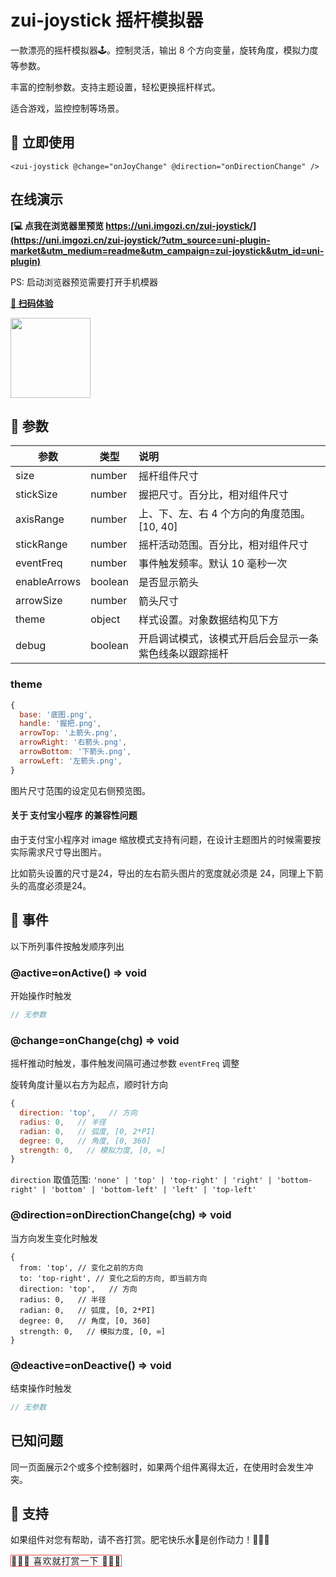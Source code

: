 # zui-joystick 摇杆模拟器

一款漂亮的摇杆模拟器🕹。控制灵活，输出 8 个方向变量，旋转角度，模拟力度等参数。

丰富的控制参数。支持主题设置，轻松更换摇杆样式。

适合游戏，监控控制等场景。



## 🍓 立即使用

```VUE
<zui-joystick @change="onJoyChange" @direction="onDirectionChange" />
```

## 在线演示

**[💻 点我在浏览器里预览 https://uni.imgozi.cn/zui-joystick/](https://uni.imgozi.cn/zui-joystick/?utm_source=uni-plugin-market&utm_medium=readme&utm_campaign=zui-joystick&utm_id=uni-plugin)**

PS: 启动浏览器预览需要打开手机模器

**[📱 扫码体验](https://uni.imgozi.cn/zui-joystick/?utm_source=uni-plugin-market&utm_medium=readme&utm_campaign=zui-joystick&utm_id=uni-plugin)**

<img src="https://uni.imgozi.cn/zui-joystick/static/preview-qr.png?_rnd" width="128" />


## 🍊 参数

| 参数 | 类型 | 说明 |
|---|---|:---|
| size | number | 摇杆组件尺寸 |
| stickSize | number  | 握把尺寸。百分比，相对组件尺寸 |
| axisRange | number | 上、下、左、右 4 个方向的角度范围。[10, 40] |
| stickRange | number | 摇杆活动范围。百分比，相对组件尺寸 |
| eventFreq | number | 事件触发频率。默认 10 毫秒一次 |
| enableArrows | boolean | 是否显示箭头 |
| arrowSize | number | 箭头尺寸 |
| theme | object | 样式设置。对象数据结构见下方 |
| debug | boolean | 开启调试模式，该模式开启后会显示一条紫色线条以跟踪摇杆 |

### theme

```javascript
{
  base: '底图.png',
  handle: '握把.png',
  arrowTop: '上箭头.png',
  arrowRight: '右箭头.png',
  arrowBottom: '下箭头.png',
  arrowLeft: '左箭头.png',
}
```

图片尺寸范围的设定见右侧预览图。



#### 关于 支付宝小程序 的兼容性问题

由于支付宝小程序对 image 缩放模式支持有问题，在设计主题图片的时候需要按实际需求尺寸导出图片。

比如箭头设置的尺寸是24，导出的左右箭头图片的宽度就必须是 24，同理上下箭头的高度必须是24。





## 🍒 事件

以下所列事件按触发顺序列出

### @active=onActive() => void

开始操作时触发

```javascript
// 无参数
```

### @change=onChange(chg) => void

摇杆推动时触发，事件触发间隔可通过参数 `eventFreq` 调整

旋转角度计量以右方为起点，顺时针方向

```javascript
{
  direction: 'top',   // 方向
  radius: 0,   // 半径
  radian: 0,   // 弧度, [0, 2*PI]
  degree: 0,   // 角度, [0, 360]
  strength: 0,   // 模拟力度, [0, ∞]
}
```

`direction` 取值范围: `'none' | 'top' | 'top-right' | 'right' | 'bottom-right' | 'bottom' | 'bottom-left' | 'left' | 'top-left'`

### @direction=onDirectionChange(chg) => void

当方向发生变化时触发

```
{
  from: 'top', // 变化之前的方向
  to: 'top-right', // 变化之后的方向, 即当前方向
  direction: 'top',   // 方向
  radius: 0,   // 半径
  radian: 0,   // 弧度, [0, 2*PI]
  degree: 0,   // 角度, [0, 360]
  strength: 0,   // 模拟力度, [0, ∞]
}
```

### @deactive=onDeactive() => void

结束操作时触发

```javascript
// 无参数
```


## 已知问题

同一页面展示2个或多个控制器时，如果两个组件离得太近，在使用时会发生冲突。


## 🍓 支持

如果组件对您有帮助，请不吝打赏。肥宅快乐水🥤是创作动力！🥤🥤🥤

<span class="banner">
<span class="surport">
<a class="btn btn-support " data-toggle="modal" data-target="#support_modal" style="border: 1px solid #ec4d4d;letter-spacing: 1px;">
  🍓🍇🍉  喜欢就打赏一下  🍒🍑🥭
</a>
</span>
</span>
